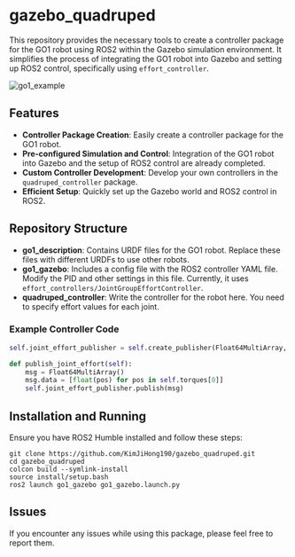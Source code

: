 # gazebo_quadruped

This repository provides the necessary tools to create a controller package for the GO1 robot using ROS2 within the Gazebo simulation environment. It simplifies the process of integrating the GO1 robot into Gazebo and setting up ROS2 control, specifically using `effort_controller`.

![go1_example](https://github.com/user-attachments/assets/bd71f60e-a17e-445c-8213-87c32b73d519)


## Features
- **Controller Package Creation**: Easily create a controller package for the GO1 robot.
- **Pre-configured Simulation and Control**: Integration of the GO1 robot into Gazebo and the setup of ROS2 control are already completed.
- **Custom Controller Development**: Develop your own controllers in the `quadruped_controller` package.
- **Efficient Setup**: Quickly set up the Gazebo world and ROS2 control in ROS2.

## Repository Structure
- **go1_description**: Contains URDF files for the GO1 robot. Replace these files with different URDFs to use other robots.
- **go1_gazebo**: Includes a config file with the ROS2 controller YAML file. Modify the PID and other settings in this file. Currently, it uses `effort_controllers/JointGroupEffortController`.
- **quadruped_controller**: Write the controller for the robot here. You need to specify effort values for each joint.

### Example Controller Code
```python
self.joint_effort_publisher = self.create_publisher(Float64MultiArray, '/joint_effort_controller/commands', 10)

def publish_joint_effort(self):
    msg = Float64MultiArray()
    msg.data = [float(pos) for pos in self.torques[0]]
    self.joint_effort_publisher.publish(msg)
```

## Installation and Running

Ensure you have ROS2 Humble installed and follow these steps:
```terminal
git clone https://github.com/KimJiHong190/gazebo_quadruped.git
cd gazebo_quadruped
colcon build --symlink-install
source install/setup.bash
ros2 launch go1_gazebo go1_gazebo.launch.py
```

## Issues
If you encounter any issues while using this package, please feel free to report them.
